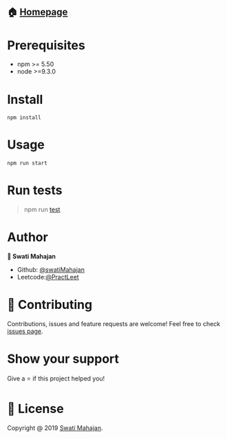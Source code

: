 
## 🏠 [Homepage](https://github.com/mahajanswatgithub)

# Prerequisites 

* npm >= 5.50
* node >=9.3.0

# Install

```
npm install
```

# Usage

```
npm run start
```

# Run tests

>npm run [test](https://github.com/mahajanswatgithub/test.git)

# Author
**👤 Swati Mahajan**

* Github: [@swatiMahajan](https://github.com/mahajanswatgithub)
* Leetcode:[@PractLeet](https://leetcode.com/mahajanswati922/)

# 🤝 Contributing
Contributions, issues and feature requests are welcome!
Feel free to check [issues page](https://docs.github.com/en/communities/setting-up-your-project-for-healthy-contributions/setting-guidelines-for-repository-contributors).

# Show your support

Give a ⭐ if this project helped you!

# 📝 License
Copyright @ 2019 [Swati Mahajan](https://github.com/mahajanswatgithub).

